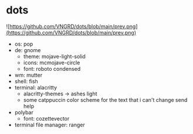 # dots

![https://github.com/VNGRD/dots/blob/main/prev.png](https://github.com/VNGRD/dots/blob/main/prev.png)

- os: pop
- de: gnome
  - theme: mojave-light-solid
  - icons: mcmojave-circle
  - font: roboto condensed
- wm: mutter
- shell: fish
- terminal: alacritty
  - alacritty-themes -> ashes light
  - some catppuccin color scheme for the text that i can't change send help
- polybar
  - font: cozettevector
- terminal file manager: ranger
